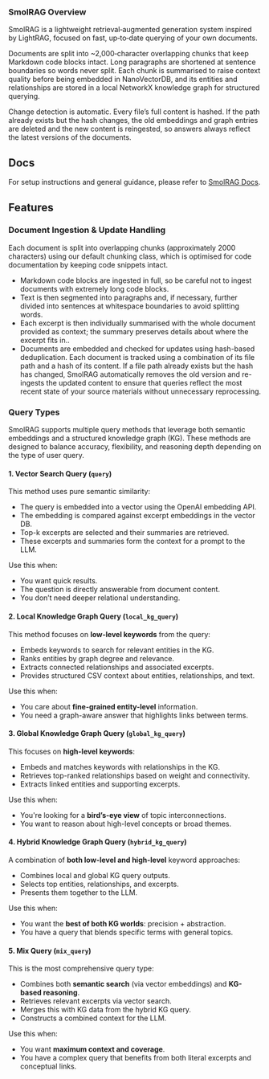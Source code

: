 ### SmolRAG Overview

SmolRAG is a lightweight retrieval‑augmented generation system inspired by LightRAG, focused on fast, up‑to‑date querying of your own documents.

Documents are split into ~2,000‑character overlapping chunks that keep Markdown code blocks intact. Long paragraphs are shortened at sentence boundaries so words never split. Each chunk is summarised to raise context quality before being embedded in NanoVectorDB, and its entities and relationships are stored in a local NetworkX knowledge graph for structured querying.

Change detection is automatic. Every file’s full content is hashed. If the path already exists but the hash changes, the old embeddings and graph entries are deleted and the new content is reingested, so answers always reflect the latest versions of the documents.

## Docs

For setup instructions and general guidance, please refer to [SmolRAG Docs](DOCS.md).

## Features

### Document Ingestion & Update Handling

Each document is split into overlapping chunks (approximately 2000 characters) using our default chunking class, which is optimised for code documentation by keeping code snippets intact.
- Markdown code blocks are ingested in full, so be careful not to ingest documents with extremely long code blocks.
- Text is then segmented into paragraphs and, if necessary, further divided into sentences at whitespace boundaries to avoid splitting words.
- Each excerpt is then individually summarised with the whole document provided as context; the summary preserves details about where the excerpt fits in..
- Documents are embedded and checked for updates using hash-based deduplication. Each document is tracked using a combination of its file path and a hash of its content. If a file path already exists but the hash has changed, SmolRAG automatically removes the old version and re-ingests the updated content to ensure that queries reflect the most recent state of your source materials without unnecessary reprocessing.

### Query Types

SmolRAG supports multiple query methods that leverage both semantic embeddings and a structured knowledge graph (KG). These methods are designed to balance accuracy, flexibility, and reasoning depth depending on the type of user query.

#### 1. **Vector Search Query** (`query`)

This method uses pure semantic similarity:

- The query is embedded into a vector using the OpenAI embedding API.
- The embedding is compared against excerpt embeddings in the vector DB.
- Top-k excerpts are selected and their summaries are retrieved.
- These excerpts and summaries form the context for a prompt to the LLM.

Use this when:
- You want quick results.
- The question is directly answerable from document content.
- You don’t need deeper relational understanding.

#### 2. **Local Knowledge Graph Query** (`local_kg_query`)

This method focuses on **low-level keywords** from the query:

- Embeds keywords to search for relevant entities in the KG.
- Ranks entities by graph degree and relevance.
- Extracts connected relationships and associated excerpts.
- Provides structured CSV context about entities, relationships, and text.

Use this when:
- You care about **fine-grained entity-level** information.
- You need a graph-aware answer that highlights links between terms.

#### 3. **Global Knowledge Graph Query** (`global_kg_query`)

This focuses on **high-level keywords**:

- Embeds and matches keywords with relationships in the KG.
- Retrieves top-ranked relationships based on weight and connectivity.
- Extracts linked entities and supporting excerpts.

Use this when:
- You're looking for a **bird’s-eye view** of topic interconnections.
- You want to reason about high-level concepts or broad themes.

#### 4. **Hybrid Knowledge Graph Query** (`hybrid_kg_query`)

A combination of **both low-level and high-level** keyword approaches:

- Combines local and global KG query outputs.
- Selects top entities, relationships, and excerpts.
- Presents them together to the LLM.

Use this when:
- You want the **best of both KG worlds**: precision + abstraction.
- You have a query that blends specific terms with general topics.

#### 5. **Mix Query** (`mix_query`)

This is the most comprehensive query type:

- Combines both **semantic search** (via vector embeddings) and **KG-based reasoning**.
- Retrieves relevant excerpts via vector search.
- Merges this with KG data from the hybrid KG query.
- Constructs a combined context for the LLM.

Use this when:
- You want **maximum context and coverage**.
- You have a complex query that benefits from both literal excerpts and conceptual links.